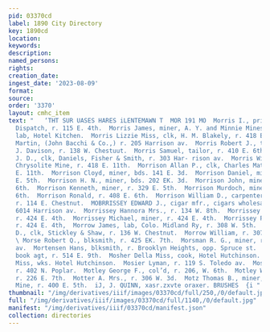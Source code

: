 ```yaml
---
pid: 03370cd
label: 1890 City Directory
key: 1890cd
location: 
keywords: 
description: 
named_persons: 
rights: 
creation_date: 
ingest_date: '2023-08-09'
format: 
source: 
order: '3370'
layout: cmhc_item
text: "   ‘THT SUR UASES HARES iLENTEMAWN T  MOR 191 MO  Morris I., printer, Leadville
  Dispatch, r. 115 E. 4th.  Morris James, miner, A. Y. and Minnie Mines.  Morris John,
  lab, Hotel Kitchen.  Morris Lizzie Miss, clk, H. M. Blakely, r. 418 E. 11th.  Morris
  Martin, (John Bacchi & Co.,) r. 205 Harrison av.  Morris Robert J., teamster, R.
  J. Davison, r. 138 W. Chestuut.  Morris Samuel, tailor, r. 410 E. 6th.  Morris Victor
  J. D., clk, Daniels, Fisher & Smith, r. 303 Har- rison av.  Morris William, miner,
  Chrysolite Mine, r. 418 E. 11th.  Morrison Allan P., clk, Charles Mater, r. 229
  E. 11th.  Morrison Cloyd, miner, bds. 141 E. 3d.  Morrison Daniel, miner, r. 731
  E. 5th.  Morrison H. N., miner, bds. 202 EK. 3d.  Morrison John, miner, r. 130 E.
  6th.  Morrison Kenneth, miner, r. 329 E. 5th.  Morrison Murdoch, miner, r. 130 E.
  6th.  Morrison Ronald, r. 408 E. 6th.  Morrison William D., carpenter, C. H. Coffin,
  r. 114 E. Chestnut.  MOBRRISSEY EDWARD J., cigar mfr., cigars wholesale and retail,
  6014 Harrison av.  Morrissey Hannora Mrs., r. 134 W. 8th.  Morrissey James, miner,
  r. 424 E. 4th.  Morrissey Michael, miner, r. 424 E. 4th.  Morrissey Patrick, miner,
  r. 424 E. 4th,  Morrow James, lab, Colo. Midland Ry, r. 308 W. 5th.  Morrow Rollin
  D., clk, Stickley & Shaw, r. 136 W. Chestnut.  Morrow William, r. 307 W. Chestnut.
  \ Morse Robert Q., blksmith, r. 425 EK. 7th.  Morsman R. G., miner, r. 508 Harrison
  av.  Mortensen Hans, blksmith, r. Brooklyn Heights, opp. Spruce st.  Morton C.H.,
  book agt, r. 514 E. 9th.  Mosher Della Miss, cook, Hotel Hutchinson.  Mosher Sarah
  Miss, wks. Hotel Hutchinson.  Mosier Lyman, r. 119 S. Toledo av.  Moss Jennie Miss,
  r. 402 N. Poplar.  Motley George F., col’d, r. 206, W. 6th.  Motley William, miner,
  r. 226 E. 7th.  Motter A. Mrs., r. 306 W. 3d.  Motz Thomas B., miner, Chrysolite
  Mine, r. 400 E. 5th.  iJ, J. QUINN, xasr.zxvte oraxer. BRUSHES  {i "
thumbnail: "/img/derivatives/iiif/images/03370cd/full/250,/0/default.jpg"
full: "/img/derivatives/iiif/images/03370cd/full/1140,/0/default.jpg"
manifest: "/img/derivatives/iiif/03370cd/manifest.json"
collection: directories
---
```

